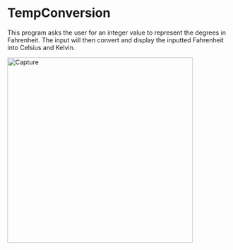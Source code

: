 # TempConversion

This program asks the user for an integer value to represent the
degrees in Fahrenheit. The input will then convert and display
the inputted Fahrenheit into Celsius and Kelvin.    



<img width="420" alt="Capture" src="https://user-images.githubusercontent.com/69437563/93661360-0a71c080-fa0c-11ea-85de-33078b3a0344.PNG">
